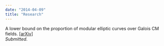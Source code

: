 ```yaml
---
date: "2014-04-09"
title: "Research"
---
```


A lower bound on the proportion of modular elliptic curves over Galois CM fields. [[arXiv](https://arxiv.org/abs/2203.00731)]  
*Submitted.*
